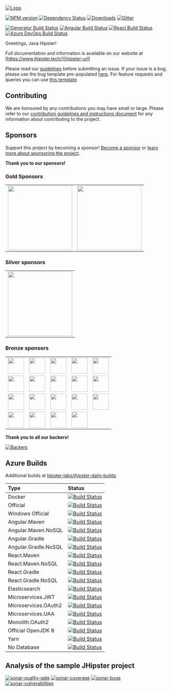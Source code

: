 [![Logo][jhipster-image]][jhipster-url]

[![NPM version][npm-image]][npm-url] [![Dependency Status][daviddm-image]][daviddm-url] [![Downloads][npmcharts-image]][npmcharts-url] [![Gitter][gitter-badge-image]][gitter-badge-url]

[![Generator Build Status][github-actions-generator-image]][github-actions-url] [![Angular Build Status][github-actions-angular-image]][github-actions-url] [![React Build Status][github-actions-react-image]][github-actions-url] [![Azure DevOps Build Status][azure-devops-image]][azure-devops-url-main]

Greetings, Java Hipster!

Full documentation and information is available on our website at [https://www.jhipster.tech/][jhipster-url]

Please read our [guidelines](/CONTRIBUTING.md#submitting-an-issue) before submitting an issue. If your issue is a bug, please use the bug template pre-populated [here][issue-template]. For feature requests and queries you can use [this template][feature-template].

## Contributing

We are honoured by any contributions you may have small or large. Please refer to our [contribution guidelines and instructions document](https://github.com/jhipster/generator-jhipster/blob/master/CONTRIBUTING.md) for any information about contributing to the project.

## Sponsors

Support this project by becoming a sponsor! [Become a sponsor](https://opencollective.com/generator-jhipster) or [learn more about sponsoring the project](https://www.jhipster.tech/sponsors/).

**Thank you to our sponsors!**

### Gold Sponsors

<table>
  <tbody>
    <tr>
      <td align="center" valign="middle">
        <a href="https://developer.okta.com/signup?utm_source=JHipster&utm_medium=logo&utm_campaign=Gold-Sponsor" target="_blank">
          <img width="200em" src="https://www.jhipster.tech/images/open-collective/okta.png">
        </a>
      </td>
      <td align="center" valign="middle">
        <a href="http://www.octoconsulting.com/" target="_blank">
          <img width="200em" src="https://www.jhipster.tech/images/open-collective/octoconsulting.png">
        </a>
      </td>
    </tr>
  </tbody>
</table>

### Silver sponsors

<table>
  <tbody>
    <tr>
      <td align="center" valign="middle">
        <a href="https://www.bizequity.com/" target="_blank">
          <img width="200em" src="https://www.jhipster.tech/images/open-collective/bizequity.png">
        </a>
      </td>
    </tr>
  </tbody>
</table>

### Bronze sponsors

<table>
  <tbody>
    <tr>
      <td align="center" valign="middle">
        <a href="https://forsyslab.com/" target="_blank">
          <img width="50em" src="https://www.jhipster.tech/images/open-collective/forsyslab.png">
        </a>
      </td>
      <td align="center" valign="middle">
        <a href="https://www.cuba-platform.com/" target="_blank">
          <img width="50em" src="https://www.jhipster.tech/images/open-collective/cubaplatform.png">
        </a>
      </td>
      <td align="center" valign="middle">
        <a href="https://www.codefirst.co.uk" target="_blank">
          <img width="50em" src="https://www.jhipster.tech/images/open-collective/codefirst.png">
        </a>
      </td>
      <td align="center" valign="middle">
        <a href="https://blokt.com/" target="_blank">
          <img width="50em" src="https://www.jhipster.tech/images/open-collective/blokt.png">
        </a>
      </td>
      <td align="center" valign="middle">
        <a href="https://clay.global/" target="_blank">
          <img width="50em" src="https://www.jhipster.tech/images/open-collective/clay.png">
        </a>
      </td>
    </tr>
    <tr>
      <td align="center" valign="middle">
        <a href="https://uxplanet.org/" target="_blank">
          <img width="50em" src="https://www.jhipster.tech/images/open-collective/uxplanet.png">
        </a>
      </td>
      <td align="center" valign="middle">
        <a href="https://opencollective.com/top-web-design-agencies" target="_blank">
          <img width="50em" src="https://www.jhipster.tech/images/open-collective/top-web-design-agencies.png">
        </a>
      </td>
      <td align="center" valign="middle">
        <a href="https://www.crosswordsolver.com/" target="_blank">
          <img width="50em" src="https://www.jhipster.tech/images/open-collective/crosswordsolver.png">
        </a>
      </td>
      <td align="center" valign="middle">
        <a href="https://fair-laan.se/" target="_blank">
          <img width="50em" src="https://www.jhipster.tech/images/open-collective/fair-laan.png">
        </a>
      </td>
      <td align="center" valign="middle">
        <a href="https://superkredit.net" target="_blank">
          <img width="50em" src="https://www.jhipster.tech/images/open-collective/superkredit.png">
        </a>
      </td>
    </tr>
    <tr>
      <td align="center" valign="middle">
        <a href="https://matchbanker.pl/" target="_blank">
          <img width="50em" src="https://www.jhipster.tech/images/open-collective/matchbanker.png">
        </a>
      </td>
      <td align="center" valign="middle">
        <a href="https://matchbanker.no/" target="_blank">
          <img width="50em" src="https://www.jhipster.tech/images/open-collective/matchbanker.png">
        </a>
      </td>
      <td align="center" valign="middle">
        <a href="https://vpngorilla.com/" target="_blank">
          <img width="50em" src="https://www.jhipster.tech/images/open-collective/vpngorilla.png">
        </a>
      </td>
      <td align="center" valign="middle">
        <a href="https://papersowl.com/" target="_blank">
          <img width="50em" src="https://www.jhipster.tech/images/open-collective/papersowl.png">
        </a>
      </td>
      <td align="center" valign="middle">
        <a href="https://www.banksecrets.eu/" target="_blank">
          <img width="50em" src="https://www.jhipster.tech/images/open-collective/banksecrets.png">
        </a>
      </td>
    </tr>
    <tr>
      <td align="center" valign="middle">
        <a href="https://edubirdie.com/" target="_blank">
          <img width="50em" src="https://www.jhipster.tech/images/open-collective/edubirdie.png">
        </a>
      </td>
      <td align="center" valign="middle">
        <a href="https://writersperhour.com/urgent-essay-writing-service" target="_blank">
          <img width="50em" src="https://www.jhipster.tech/images/open-collective/writersperhour.png">
        </a>
      </td>
      <td align="center" valign="middle">
        <a href="https://www.minitool.com/" target="_blank">
          <img width="50em" src="https://www.jhipster.tech/images/open-collective/minitool.png">
        </a>
      </td>
      <td align="center" valign="middle">
        <a href="https://unscramblex.com/" target="_blank">
          <img width="50em" src="https://www.jhipster.tech/images/open-collective/unscramblex.png">
        </a>
      </td>
    </tr>
  </tbody>
</table>

**Thank you to all our backers!**

[![Backers][backers-image]][backers-url]

## Azure Builds

Additional builds at [hipster-labs/jhipster-daily-builds](https://github.com/hipster-labs/jhipster-daily-builds)

| Type                 | Status                                                 |
| :------------------- | :----------------------------------------------------- |
| Docker               | [![Build Status][img-docker]][azure-url]               |
| Official             | [![Build Status][img-official]][azure-url]             |
| Windows Official     | [![Build Status][img-windows-official]][azure-url]     |
| Angular.Maven        | [![Build Status][img-angular-maven]][azure-url]        |
| Angular.Maven.NoSQL  | [![Build Status][img-angular-maven-nosql]][azure-url]  |
| Angular.Gradle       | [![Build Status][img-angular-gradle]][azure-url]       |
| Angular.Gradle.NoSQL | [![Build Status][img-angular-gradle-nosql]][azure-url] |
| React.Maven          | [![Build Status][img-react-maven]][azure-url]          |
| React.Maven.NoSQL    | [![Build Status][img-react-maven-nosql]][azure-url]    |
| React.Gradle         | [![Build Status][img-react-gradle]][azure-url]         |
| React.Gradle.NoSQL   | [![Build Status][img-react-gradle-nosql]][azure-url]   |
| Elasticsearch        | [![Build Status][img-elasticsearch]][azure-url]        |
| Microservices.JWT    | [![Build Status][img-ms-jwt]][azure-url]               |
| Microservices.OAuth2 | [![Build Status][img-ms-oauth2]][azure-url]            |
| Microservices.UAA    | [![Build Status][img-ms-uaa]][azure-url]               |
| Monolith.OAuth2      | [![Build Status][img-monolith-oauth2]][azure-url]      |
| Official OpenJDK 8   | [![Build Status][img-official-openjdk8]][azure-url]    |
| Yarn                 | [![Build Status][img-yarn]][azure-url]                 |
| No Database          | [![Build Status][img-nodatabase]][azure-url]           |

## Analysis of the sample JHipster project

[![sonar-quality-gate][sonar-quality-gate]][sonar-url] [![sonar-coverage][sonar-coverage]][sonar-url] [![sonar-bugs][sonar-bugs]][sonar-url] [![sonar-vulnerabilities][sonar-vulnerabilities]][sonar-url]

[azure-url]: https://dev.azure.com/hipster-labs/jhipster-daily-builds/_build
[img-docker]: https://dev.azure.com/hipster-labs/jhipster-daily-builds/_apis/build/status/Docker.Image
[img-official]: https://dev.azure.com/hipster-labs/jhipster-daily-builds/_apis/build/status/Official
[img-windows-official]: https://dev.azure.com/hipster-labs/jhipster-daily-builds/_apis/build/status/Windows.GitBash.Official?branchName=master
[img-angular-maven]: https://dev.azure.com/hipster-labs/jhipster-daily-builds/_apis/build/status/Angular.Maven
[img-angular-maven-nosql]: https://dev.azure.com/hipster-labs/jhipster-daily-builds/_apis/build/status/Angular.Maven.NoSQL
[img-angular-gradle]: https://dev.azure.com/hipster-labs/jhipster-daily-builds/_apis/build/status/Angular.Gradle
[img-angular-gradle-nosql]: https://dev.azure.com/hipster-labs/jhipster-daily-builds/_apis/build/status/Angular.Gradle.NoSQL
[img-react-maven]: https://dev.azure.com/hipster-labs/jhipster-daily-builds/_apis/build/status/React.Maven
[img-react-maven-nosql]: https://dev.azure.com/hipster-labs/jhipster-daily-builds/_apis/build/status/React.Maven.NoSQL
[img-react-gradle]: https://dev.azure.com/hipster-labs/jhipster-daily-builds/_apis/build/status/React.Gradle
[img-react-gradle-nosql]: https://dev.azure.com/hipster-labs/jhipster-daily-builds/_apis/build/status/React.Gradle.NoSQL
[img-elasticsearch]: https://dev.azure.com/hipster-labs/jhipster-daily-builds/_apis/build/status/Elasticsearch
[img-ms-jwt]: https://dev.azure.com/hipster-labs/jhipster-daily-builds/_apis/build/status/Microservices.JWT
[img-ms-oauth2]: https://dev.azure.com/hipster-labs/jhipster-daily-builds/_apis/build/status/Microservices.OAuth2
[img-ms-uaa]: https://dev.azure.com/hipster-labs/jhipster-daily-builds/_apis/build/status/Microservices.UAA
[img-monolith-oauth2]: https://dev.azure.com/hipster-labs/jhipster-daily-builds/_apis/build/status/Monolith.OAuth2
[img-official-openjdk8]: https://dev.azure.com/hipster-labs/jhipster-daily-builds/_apis/build/status/Official.OpenJDK8
[img-yarn]: https://dev.azure.com/hipster-labs/jhipster-daily-builds/_apis/build/status/Yarn
[img-nodatabase]: https://dev.azure.com/hipster-labs/jhipster-daily-builds/_apis/build/status/NoDatabase
[sonar-url]: https://sonarcloud.io/dashboard?id=jhipster-sample-application
[sonar-quality-gate]: https://sonarcloud.io/api/project_badges/measure?project=jhipster-sample-application&metric=alert_status
[sonar-coverage]: https://sonarcloud.io/api/project_badges/measure?project=jhipster-sample-application&metric=coverage
[sonar-bugs]: https://sonarcloud.io/api/project_badges/measure?project=jhipster-sample-application&metric=bugs
[sonar-vulnerabilities]: https://sonarcloud.io/api/project_badges/measure?project=jhipster-sample-application&metric=vulnerabilities
[jhipster-image]: https://raw.githubusercontent.com/jhipster/jhipster-artwork/master/logos/JHipster%20RGB-small100x25px.png
[jhipster-url]: https://www.jhipster.tech/
[npm-image]: https://badge.fury.io/js/generator-jhipster.svg
[npm-url]: https://npmjs.org/package/generator-jhipster
[azure-devops-image]: https://dev.azure.com/jhipster/generator-jhipster/_apis/build/status/jhipster.generator-jhipster?branchName=master
[azure-devops-url-main]: https://dev.azure.com/jhipster/generator-jhipster/_build
[github-actions-generator-image]: https://github.com/jhipster/generator-jhipster/workflows/Generator/badge.svg
[github-actions-angular-image]: https://github.com/jhipster/generator-jhipster/workflows/Angular/badge.svg
[github-actions-react-image]: https://github.com/jhipster/generator-jhipster/workflows/React/badge.svg
[github-actions-url]: https://github.com/jhipster/generator-jhipster/actions
[daviddm-image]: https://david-dm.org/jhipster/generator-jhipster.svg?theme=shields.io
[daviddm-url]: https://david-dm.org/jhipster/generator-jhipster
[backers-image]: https://opencollective.com/generator-jhipster/tiers/backer.svg?avatarHeight=40&width=890
[backers-url]: https://opencollective.com/generator-jhipster
[issue-template]: https://github.com/jhipster/generator-jhipster/issues/new?template=BUG_REPORT.md
[feature-template]: https://github.com/jhipster/generator-jhipster/issues/new?template=FEATURE_REQUEST.md
[npmcharts-image]: https://img.shields.io/npm/dm/generator-jhipster.svg?label=Downloads&style=flat
[npmcharts-url]: https://npmcharts.com/compare/generator-jhipster
[gitter-badge-image]: https://badges.gitter.im/jhipster/generator-jhipster.svg
[gitter-badge-url]: https://gitter.im/jhipster/generator-jhipster?utm_source=badge&utm_medium=badge&utm_campaign=pr-badge
